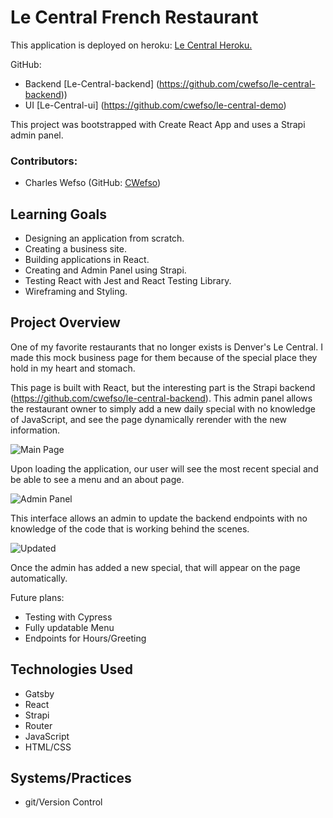 # Le Central French Restaurant

  This application is deployed on heroku: [Le Central Heroku.](https://le-central-restaurant.herokuapp.com/)

GitHub: 
- Backend [Le-Central-backend] (https://github.com/cwefso/le-central-backend))
- UI [Le-Central-ui] (https://github.com/cwefso/le-central-demo)

This project was bootstrapped with Create React App and uses a Strapi admin panel.
   

### Contributors:
  - Charles Wefso (GitHub: [CWefso](https://github.com/cwefso))

## Learning Goals
  - Designing an application from scratch.
  - Creating a business site.
  - Building applications in React.
  - Creating and Admin Panel using Strapi.
  - Testing React with Jest and React Testing Library.
  - Wireframing and Styling.

## Project Overview
  One of my favorite restaurants that no longer exists is Denver's Le Central. I made this mock business page for them because of the special place they hold in my heart and stomach. 
  
  This page is built with React, but the interesting part is the Strapi backend (https://github.com/cwefso/le-central-backend). This admin panel allows the restaurant owner to simply add a new daily special with no knowledge of JavaScript, and see the page dynamically rerender with the new information.


![Main Page](https://i.imgur.com/Cmmfaoe.png?1)

  Upon loading the application, our user will see the most recent special and be able to see a menu and an about page. 
  
![Admin Panel](https://i.imgur.com/WvYq7Gg.png?1)

  This interface allows an admin to update the backend endpoints with no knowledge of the code that is working behind the scenes.

![Updated](https://i.imgur.com/2GrulNQ.png?1)

  Once the admin has added a new special, that will appear on the page automatically.

Future plans:

- Testing with Cypress
- Fully updatable Menu
- Endpoints for Hours/Greeting

## Technologies Used
  - Gatsby
  - React
  - Strapi
  - Router
  - JavaScript
  - HTML/CSS

## Systems/Practices
  - git/Version Control
